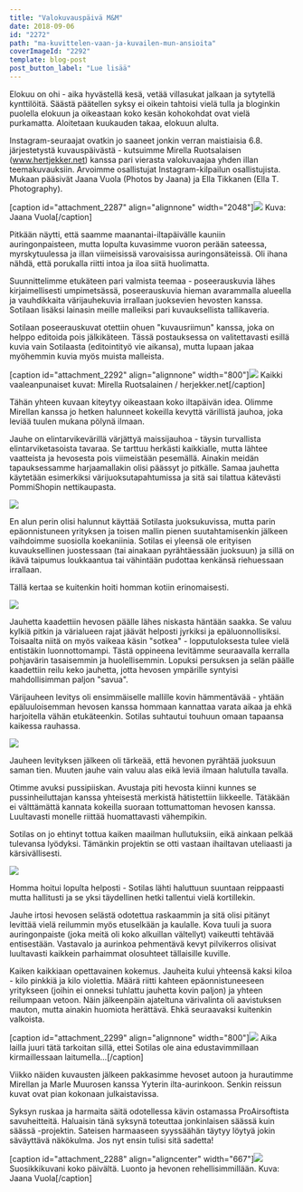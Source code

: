 ```yaml
---
title: "Valokuvauspäivä M&M"
date: 2018-09-06
id: "2272"
path: "ma-kuvittelen-vaan-ja-kuvailen-mun-ansioita"
coverImageId: "2292"
template: blog-post
post_button_label: "Lue lisää"
---
```


Elokuu on ohi - aika hyvästellä kesä, vetää villasukat jalkaan ja sytytellä kynttilöitä. Säästä päätellen syksy ei oikein tahtoisi vielä tulla ja bloginkin puolella elokuun ja oikeastaan koko kesän kohokohdat ovat vielä purkamatta. Aloitetaan kuukauden takaa, elokuun alulta.

Instagram-seuraajat ovatkin jo saaneet jonkin verran maistiaisia 6.8. järjestetystä kuvauspäivästä - kutsuimme Mirella Ruotsalaisen (www.hertjekker.net) kanssa pari vierasta valokuvaajaa yhden illan teemakuvauksiin. Arvoimme osallistujat Instagram-kilpailun osallistujista. Mukaan pääsivät Jaana Vuola (Photos by Jaana) ja Ella Tikkanen (Ella T. Photography).

\[caption id="attachment_2287" align="alignnone" width="2048"\]![](/images/38537724_2155690241383665_7069699817722609664_o.jpg) Kuva: Jaana Vuola\[/caption\]

Pitkään näytti, että saamme maanantai-iltapäivälle kauniin auringonpaisteen, mutta lopulta kuvasimme vuoron perään sateessa, myrskytuulessa ja illan viimeisissä varovaisissa auringonsäteissä. Oli ihana nähdä, että porukalla riitti intoa ja iloa siitä huolimatta.

Suunnittelimme etukäteen pari valmista teemaa - poseerauskuvia lähes kirjaimellisesti umpimetsässä, poseerauskuvia hieman avarammalla alueella ja vauhdikkaita värijauhekuvia irrallaan juoksevien hevosten kanssa. Sotilaan lisäksi lainasin meille malleiksi pari kuvauksellista tallikaveria.

Sotilaan poseerauskuvat otettiin ohuen "kuvausriimun" kanssa, joka on helppo editoida pois jälkikäteen. Tässä postauksessa on valitettavasti esillä kuvia vain Sotilaasta (editointityö vie aikansa), mutta lupaan jakaa myöhemmin kuvia myös muista malleista.

\[caption id="attachment_2292" align="alignnone" width="800"\]![](/images/unknown-soldier-112-Edit-3.jpg) Kaikki vaaleanpunaiset kuvat: Mirella Ruotsalainen / herjekker.net\[/caption\]

Tähän yhteen kuvaan kiteytyy oikeastaan koko iltapäivän idea. Olimme Mirellan kanssa jo hetken halunneet kokeilla kevyttä värillistä jauhoa, joka leviää tuulen mukana pölynä ilmaan.

Jauhe on elintarvikevärillä värjättyä maissijauhoa - täysin turvallista elintarviketasoista tavaraa. Se tarttuu herkästi kaikkialle, mutta lähtee vaatteista ja hevosesta pois viimeistään pesemällä. Ainakin meidän tapauksessamme harjaamallakin olisi päässyt jo pitkälle. Samaa jauhetta käytetään esimerkiksi värijuoksutapahtumissa ja sitä sai tilattua kätevästi PommiShopin nettikaupasta.

![](/images/unknown-soldier-163-Edit-2.jpg)

En alun perin olisi halunnut käyttää Sotilasta juoksukuvissa, mutta parin epäonnistuneen yrityksen ja toisen mallin pienen suutahtamisenkin jälkeen vaihdoimme suosiolla koekaniinia. Sotilas ei yleensä ole erityisen kuvauksellinen juostessaan (tai ainakaan pyrähtäessään juoksuun) ja sillä on ikävä taipumus loukkaantua tai vähintään pudottaa kenkänsä riehuessaan irrallaan.

Tällä kertaa se kuitenkin hoiti homman kotiin erinomaisesti.

![](/images/unknown-soldier-135-Edit-2.jpg)

Jauhetta kaadettiin hevosen päälle lähes niskasta häntään saakka. Se valuu kylkiä pitkin ja värialueen rajat jäävät helposti jyrkiksi ja epäluonnollisiksi. Toisaalta niitä on myös vaikeaa käsin "sotkea" - lopputuloksesta tulee vielä entistäkin luonnottomampi. Tästä oppineena levitämme seuraavalla kerralla pohjavärin tasaisemmin ja huolellisemmin. Lopuksi persuksen ja selän päälle kaadettiin reilu keko jauhetta, jotta hevosen ympärille syntyisi mahdollisimman paljon "savua".

Värijauheen levitys oli ensimmäiselle mallille kovin hämmentävää - yhtään epäluuloisemman hevosen kanssa hommaan kannattaa varata aikaa ja ehkä harjoitella vähän etukäteenkin. Sotilas suhtautui touhuun omaan tapaansa kaikessa rauhassa.

![](/images/unknown-soldier-138.jpg)

Jauheen levityksen jälkeen oli tärkeää, että hevonen pyrähtää juoksuun saman tien. Muuten jauhe vain valuu alas eikä leviä ilmaan halutulla tavalla.

Otimme avuksi pussipiiskan. Avustaja piti hevosta kiinni kunnes se pussinheiluttajan kanssa yhteisestä merkistä hätistettiin liikkeelle. Tätäkään ei välttämättä kannata kokeilla suoraan tottumattoman hevosen kanssa. Luultavasti monelle riittää huomattavasti vähempikin.

Sotilas on jo ehtinyt tottua kaiken maailman hullutuksiin, eikä ainkaan pelkää tulevansa lyödyksi. Tämänkin projektin se otti vastaan ihailtavan uteliaasti ja kärsivällisesti.

![](/images/unknown-soldier-142.jpg)

Homma hoitui lopulta helposti - Sotilas lähti haluttuun suuntaan reippaasti mutta hallitusti ja se yksi täydellinen hetki tallentui vielä kortillekin.

Jauhe irtosi hevosen selästä odotettua raskaammin ja sitä olisi pitänyt levittää vielä reilummin myös etuselkään ja kaulalle. Kova tuuli ja suora auringonpaiste (joka meitä oli koko alkuillan vältellyt) vaikeutti tehtävää entisestään. Vastavalo ja aurinkoa pehmentävä kevyt pilvikerros olisivat luultavasti kaikkein parhaimmat olosuhteet tällaisille kuville.

Kaiken kaikkiaan opettavainen kokemus. Jauheita kului yhteensä kaksi kiloa - kilo pinkkiä ja kilo violettia. Määrä riitti kahteen epäonnistuneeseen yritykseen (joihin ei onneksi tuhlattu jauhetta kovin paljon) ja yhteen reilumpaan vetoon. Näin jälkeenpäin ajateltuna värivalinta oli aavistuksen mauton, mutta ainakin huomiota herättävä. Ehkä seuraavaksi kuitenkin valkoista.

\[caption id="attachment_2299" align="alignnone" width="800"\]![](/images/unknown-soldier-derp.jpg) Aika lailla juuri tätä tarkoitan sillä, ettei Sotilas ole aina edustavimmillaan kirmaillessaan laitumella...\[/caption\]

Viikko näiden kuvausten jälkeen pakkasimme hevoset autoon ja hurautimme Mirellan ja Marle Muurosen kanssa Yyterin ilta-aurinkoon. Senkin reissun kuvat ovat pian kokonaan julkaistavissa.

Syksyn ruskaa ja harmaita säitä odotellessa kävin ostamassa ProAirsoftista savuheitteitä. Haluaisin tänä syksynä toteuttaa jonkinlaisen säässä kuin säässä -projektin. Sateisen harmaaseen syyssäähän täytyy löytyä jokin säväyttävä näkökulma. Jos nyt ensin tulisi sitä sadetta!

\[caption id="attachment_2288" align="aligncenter" width="667"\]![](/images/39453750_1188178427987637_9017220517249155072_n-667x1000.jpg) Suosikkikuvani koko päivältä. Luonto ja hevonen rehellisimmillään. Kuva: Jaana Vuola\[/caption\]
